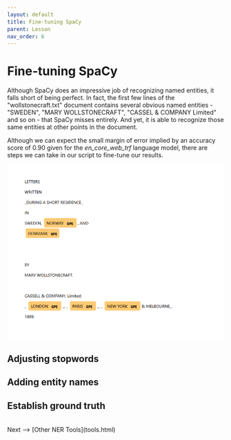 ```yaml
---
layout: default
title: Fine-tuning SpaCy
parent: Lesson
nav_order: 6
---
```


# Fine-tuning SpaCy

Although SpaCy does an impressive job of recognizing named entities, it falls short of being perfect. In fact, the first few lines of the "wollstonecraft.txt" document contains several obvious named entities - "SWEDEN", "MARY WOLLSTONECRAFT", "CASSEL & COMPANY Limited" and so on - that SpaCy misses entirely. And yet, it is able to recognize those same entities at other points in the document. 

Although we can expect the small margin of error implied by an accuracy score of 0.90 given for the *en_core_web_trf* language model, there are steps we can take in our script to fine-tune our results. 

![](assets/img/ner-misses.png)

## Adjusting stopwords

## Adding entity names

## Establish ground truth

<br />
Next --> [Other NER Tools](tools.html)
